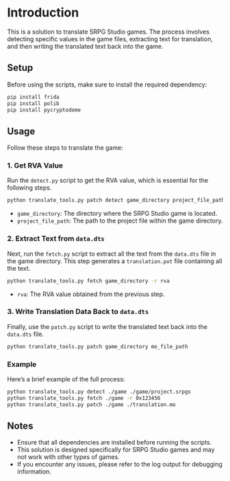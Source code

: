 # Introduction

This is a solution to translate SRPG Studio games. The process involves detecting specific values in the game files, extracting text for translation, and then writing the translated text back into the game.

## Setup

Before using the scripts, make sure to install the required dependency:

```bash
pip install frida
pip install polib
pip install pycryptodome
```

## Usage

Follow these steps to translate the game:

### 1. Get RVA Value

Run the `detect.py` script to get the RVA value, which is essential for the following steps.

```bash
python translate_tools.py patch detect game_directory project_file_path
```

- `game_directory`: The directory where the SRPG Studio game is located.
- `project_file_path`: The path to the project file within the game directory.

### 2. Extract Text from `data.dts`

Next, run the `fetch.py` script to extract all the text from the `data.dts` file in the game directory. This step generates a `translation.pot` file containing all the text.

```bash
python translate_tools.py fetch game_directory -r rva
```

- `rva`: The RVA value obtained from the previous step.

### 3. Write Translation Data Back to `data.dts`

Finally, use the `patch.py` script to write the translated text back into the `data.dts` file.

```bash
python translate_tools.py patch game_directory mo_file_path
```

### Example

Here’s a brief example of the full process:

```bash
python translate_tools.py detect ./game ./game/project.srpgs
python translate_tools.py fetch ./game -r 0x123456
python translate_tools.py patch ./game ./translation.mo
```

## Notes

- Ensure that all dependencies are installed before running the scripts.
- This solution is designed specifically for SRPG Studio games and may not work with other types of games.
- If you encounter any issues, please refer to the log output for debugging information.